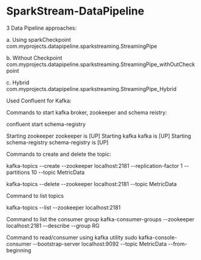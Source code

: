 # SparkStream-DataPipeline

3 Data Pipeline approaches: 

a. Using sparkCheckpoint
com.myprojects.datapipeline.sparkstreaming.StreamingPipe

b. Without Checkpoint
com.myprojects.datapipeline.sparkstreaming.StreamingPipe_withOutCheckpoint

c. Hybrid
com.myprojects.datapipeline.sparkstreaming.StreamingPipe_Hybrid


Used Confluent for Kafka:

Commands to start kafka broker, zookeeper and schema reistry: 

confluent start schema-registry 

Starting zookeeper
zookeeper is [UP]
Starting kafka
kafka is [UP]
Starting schema-registry
schema-registry is [UP]



Commands to create and delete the topic:

kafka-topics --create --zookeeper localhost:2181 --replication-factor 1 --partitions 10 --topic MetricData

kafka-topics --delete --zookeeper localhost:2181 --topic MetricData

Command to list topics

kafka-topics --list --zookeeper localhost:2181

Command to list the consumer group 
kafka-consumer-groups --zookeeper localhost:2181 --describe --group RG

Command to read/consumer using kafka utility 
sudo kafka-console-consumer --bootstrap-server localhost:9092 --topic MetricData --from-beginning


